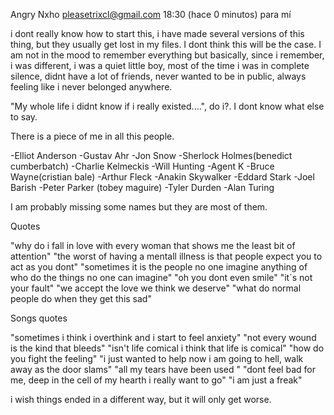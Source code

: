 
Angry Nxho <pleasetrixcl@gmail.com>
18:30 (hace 0 minutos)
para mí

i dont really know how to start this, i have made several versions of this thing, but they usually get lost in my files. I dont think this will be the case.
I am not in the mood to remember everything but basically, since i remember, i was different, i was a quiet little boy, most of the time i was in complete silence, didnt have a lot of friends, never wanted to be in public, always feeling like i never belonged anywhere. 

"My whole life i didnt know if i really existed....", do i?. I dont know what else to say.

There is a piece of me in all this people.

-Elliot Anderson
-Gustav Ahr
-Jon Snow
-Sherlock Holmes(benedict cumberbatch)
-Charlie Kelmeckis
-Will Hunting
-Agent K
-Bruce Wayne(cristian bale)
-Arthur Fleck
-Anakin Skywalker
-Eddard Stark
-Joel Barish
-Peter Parker (tobey maguire)
-Tyler Durden
-Alan Turing

I am probably missing some names but they are most of them. 

Quotes

"why do i fall in love with every woman that shows me the least bit of attention"
"the worst of having a mentall illness is that people expect you to act as you dont"
"sometimes it is the people no one imagine anything of who do the things no one can imagine"
"oh you dont even smile"
"it´s not your fault"
"we accept the love we think we deserve"
"what do normal people do when they get this sad"

Songs quotes

"sometimes i think i overthink and i start to feel anxiety"
"not every wound is the kind that bleeds"
"isn't life comical i think that life is comical"
"how do you fight the feeling"
"i just wanted to help now i am going to hell, walk away as the door slams"
"all my tears have been used "
"dont feel bad for me, deep in the cell of my hearth i really want to go"
"i am just a freak"

i wish things ended in a different way, but it will only get worse.